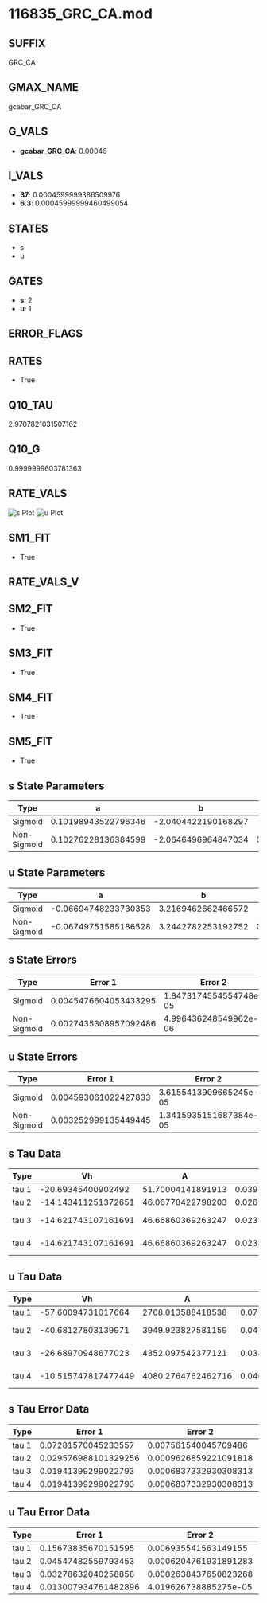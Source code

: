 # 116835_GRC_CA.mod

## SUFFIX

GRC_CA

## GMAX_NAME

gcabar_GRC_CA

## G_VALS

- **gcabar_GRC_CA**: 0.00046

## I_VALS

- **37**: 0.0004599999386509976
- **6.3**: 0.00045999999460499054

## STATES

- s
- u

## GATES

- **s**: 2
- **u**: 1

## ERROR_FLAGS


## RATES

- True

## Q10_TAU

2.9707821031507162

## Q10_G

0.9999999603781363

## RATE_VALS

![s Plot](/Users/pbozelos/Dropbox/icg-Chai-Panos/supermodels/output_markdown_files/Ca/116835_GRC_CA.mod/images/s.png)
![u Plot](/Users/pbozelos/Dropbox/icg-Chai-Panos/supermodels/output_markdown_files/Ca/116835_GRC_CA.mod/images/u.png)

## SM1_FIT

- True

## RATE_VALS_V

## SM2_FIT

- True

## SM3_FIT

- True

## SM4_FIT

- True

## SM5_FIT

- True

## s State Parameters

| Type | a | b | c | d |
| --- | --- | --- | --- | --- |
| Sigmoid | 0.10198943522796346 | -2.0404422190168297 |
| Non-Sigmoid | 0.10276228136384599 | -2.0646496964847034 | 0.9959275347465805 | 0.000490855729562896 |

## u State Parameters

| Type | a | b | c | d |
| --- | --- | --- | --- | --- |
| Sigmoid | -0.06694748233730353 | 3.2169462662466572 |
| Non-Sigmoid | -0.06749751585186528 | 3.2442782253192752 | 0.9955585646006778 | 0.0023213140817693483 |

## s State Errors

| Type | Error 1 | Error 2 | Error 3 |
| --- | --- | --- | --- |
| Sigmoid | 0.0045476604053433295 | 1.8473174554554748e-05 | 0.003123170061851328 |
| Non-Sigmoid | 0.0027435308957092486 | 4.996436248549962e-06 | 0.0018841586208098574 |

## u State Errors

| Type | Error 1 | Error 2 | Error 3 |
| --- | --- | --- | --- |
| Sigmoid | 0.004593061022427833 | 3.6155413909665245e-05 | 0.0031630046866250473 |
| Non-Sigmoid | 0.003252999135449445 | 1.3415935151687384e-05 | 0.002240173048163652 |

## s Tau Data

| Type | Vh | A | b1 | b2 | c1 | c2 | d1 | d2 | e1 | e2 |
| --- | --- | --- | --- | --- | --- | --- | --- | --- | --- | --- |
| tau 1 | -20.69345400902492 | 51.70004141891913 | 0.039734926564670654 | 0.060808962773448265 |
| tau 2 | -14.143411251372651 | 46.06778422798203 | 0.026150615424674364 | -0.00012023108230511087 | 0.08231629750234368 | -0.0005014954358212807 |
| tau 3 | -14.621743107161691 | 46.66860369263247 | 0.023352036225990955 | -0.0002623385308583755 | -1.4340861495131927e-06 | 0.07531218543986228 | -0.0001458356272090022 | -3.7263060742599913e-06 |
| tau 4 | -14.621743107161691 | 46.66860369263247 | 0.023352036225990955 | -0.0002623385308583755 | -1.4340861495131927e-06 | 0.0 | 0.07531218543986228 | -0.0001458356272090022 | -3.7263060742599913e-06 | 0.0 |

## u Tau Data

| Type | Vh | A | b1 | b2 | c1 | c2 | d1 | d2 | e1 | e2 |
| --- | --- | --- | --- | --- | --- | --- | --- | --- | --- | --- |
| tau 1 | -57.60094731017664 | 2768.013588418538 | 0.07119872301941327 | 0.0062173856754212595 |
| tau 2 | -40.68127803139971 | 3949.923827581159 | 0.04795713923154453 | -3.384177431767609e-05 | 0.02046448766454346 | -9.358538735787451e-05 |
| tau 3 | -26.68970948677023 | 4352.097542377121 | 0.038164771249092254 | 0.0002169057411565962 | 4.467780688827858e-06 | 0.035552737131440026 | -0.00034705390733784385 | 1.0952904194536761e-06 |
| tau 4 | -10.515747817477449 | 4080.2764762462716 | 0.046321193483801926 | 0.0014345345606547372 | 2.6629125784515428e-05 | 1.3630250425904933e-07 | 0.05965108520105332 | -0.0011583149953214595 | 9.652684876806968e-06 | -2.928336029030056e-08 |

## s Tau Error Data

| Type | Error 1 | Error 2 | Error 3 |
| --- | --- | --- | --- |
| tau 1 | 0.07281570045233557 | 0.007561540045709486 | 0.03763571457022327 |
| tau 2 | 0.029576988101329256 | 0.0009626859221091818 | 0.015287239909985833 |
| tau 3 | 0.01941399299022793 | 0.0006837332930308313 | 0.010034367510161029 |
| tau 4 | 0.01941399299022793 | 0.0006837332930308313 | 0.010034367510161029 |

## u Tau Error Data

| Type | Error 1 | Error 2 | Error 3 |
| --- | --- | --- | --- |
| tau 1 | 0.15673835670151595 | 0.006935541563149155 | 0.05028493909042968 |
| tau 2 | 0.04547482559793453 | 0.0006204761931891283 | 0.014589274019854093 |
| tau 3 | 0.03278632040258858 | 0.0002638437650823268 | 0.010518536490612148 |
| tau 4 | 0.013007934761482896 | 4.019626738885275e-05 | 0.004173217206934797 |

